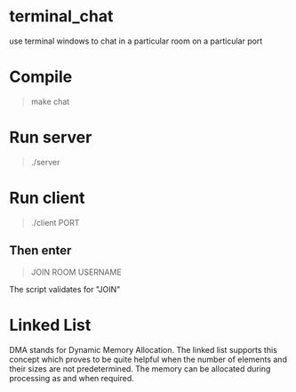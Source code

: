 # terminal_chat
use terminal windows to chat in a particular room on a particular port

# Compile
>make chat

# Run server
>./server 

# Run client
>./client PORT

## Then enter 
> JOIN ROOM USERNAME

The script validates for "JOIN"


# Linked List 
DMA stands for Dynamic Memory Allocation. The linked list supports this concept which proves to be quite helpful when the number of elements and their sizes are not predetermined. The memory can be allocated during processing as and when required.
